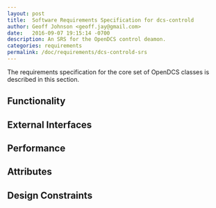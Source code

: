 ```yaml
---
layout: post
title:  Software Requirements Specification for dcs-controld
author: Geoff Johnson <geoff.jay@gmail.com>
date:   2016-09-07 19:15:14 -0700
description: An SRS for the OpenDCS control deamon.
categories: requirements
permalink: /doc/requirements/dcs-controld-srs
---
```


The requirements specification for the core set of OpenDCS classes is described
in this section.<br/>
<!--break-->

## Functionality

<!-- What is the software supposed to do? -->

## External Interfaces

<!-- How does the software interact with people, the system's hardware, other
     hardware, and other software? -->

## Performance

<!-- What is the speed, availability, response time, recovery time of various
     software functions, etc.? -->

## Attributes

<!-- What are the portability, correctness, maintainability, security, etc.
     considerations? -->

## Design Constraints

<!-- Are there any required standards in effect, implementation language,
     policies for database integrity, resource limits, operating environment(s)
     etc.? -->
